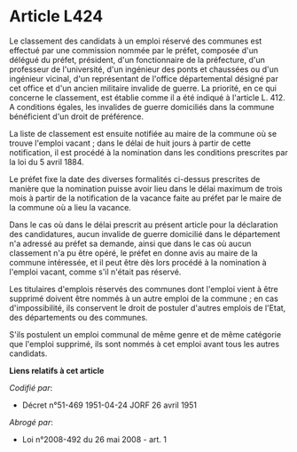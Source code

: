 # Article L424

Le classement des candidats à un emploi réservé des communes est effectué par une commission nommée par le préfet, composée
d'un délégué du préfet, président, d'un fonctionnaire de la préfecture, d'un professeur de l'université, d'un ingénieur des
ponts et chaussées ou d'un ingénieur vicinal, d'un représentant de l'office départemental désigné par cet office et d'un
ancien militaire invalide de guerre. La priorité, en ce qui concerne le classement, est établie comme il a été indiqué à
l'article L. 412. A conditions égales, les invalides de guerre domiciliés dans la commune bénéficient d'un droit de
préférence.

La liste de classement est ensuite notifiée au maire de la commune où se trouve l'emploi vacant ; dans le délai de huit jours
à partir de cette notification, il est procédé à la nomination dans les conditions prescrites par la loi du 5 avril 1884.

Le préfet fixe la date des diverses formalités ci-dessus prescrites de manière que la nomination puisse avoir lieu dans le
délai maximum de trois mois à partir de la notification de la vacance faite au préfet par le maire de la commune où a lieu la
vacance.

Dans le cas où dans le délai prescrit au présent article pour la déclaration des candidatures, aucun invalide de guerre
domicilié dans le département n'a adressé au préfet sa demande, ainsi que dans le cas où aucun classement n'a pu être opéré,
le préfet en donne avis au maire de la commune intéressée, et il peut être dès lors procédé à la nomination à l'emploi
vacant, comme s'il n'était pas réservé.

Les titulaires d'emplois réservés des communes dont l'emploi vient à être supprimé doivent être nommés à un autre emploi de
la commune ; en cas d'impossibilité, ils conservent le droit de postuler d'autres emplois de l'Etat, des départements ou des
communes.

S'ils postulent un emploi communal de même genre et de même catégorie que l'emploi supprimé, ils sont nommés à cet emploi
avant tous les autres candidats.

**Liens relatifs à cet article**

_Codifié par_:

  - Décret n°51-469 1951-04-24 JORF 26 avril 1951

_Abrogé par_:

  - Loi n°2008-492 du 26 mai 2008 - art. 1
